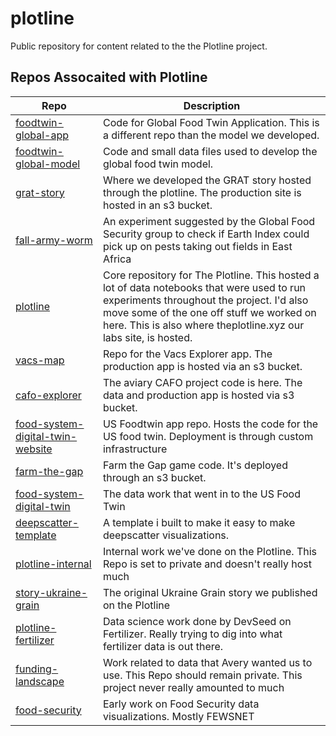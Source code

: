 # plotline
Public repository for content related to the the Plotline project. 


## Repos Assocaited with Plotline
| Repo | Description |
|------|-------------|
| [foodtwin-global-app](https://github.com/earth-genome/foodtwin-global-app) | Code for Global Food Twin Application. This is a different repo than the model we developed. |
| [foodtwin-global-model](https://github.com/earth-genome/foodtwin-global-model) | Code and small data files used to develop the global food twin model. |
| [grat-story](https://github.com/earth-genome/grat-story) | Where we developed the GRAT story hosted through the plotline. The production site is hosted in an s3 bucket. |
| [fall-army-worm](https://github.com/earth-genome/fall-army-worm) | An experiment suggested by the Global Food Security group to check if Earth Index could pick up on pests taking out fields in East Africa |
| [plotline](https://github.com/earthrise-media/plotline) | Core repository for The Plotline. This hosted a lot of data notebooks that were used to run experiments throughout the project. I'd also move some of the one off stuff we worked on here. This is also where theplotline.xyz our labs site, is hosted. |
| [vacs-map](https://github.com/earthrise-media/vacs-map) | Repo for the Vacs Explorer app. The production app is hosted via an s3 bucket. |
| [cafo-explorer](https://github.com/earthrise-media/cafo-explorer) | The aviary CAFO project code is here. The data and production app is hosted via s3 bucket. |
| [food-system-digital-twin-website](https://github.com/earthrise-media/food-system-digital-twin-website) | US Foodtwin app repo. Hosts the code for the US food twin. Deployment is through custom infrastructure |
| [farm-the-gap](https://github.com/earthrise-media/farm-the-gap) | Farm the Gap game code. It's deployed through an s3 bucket. |
| [food-system-digital-twin](https://github.com/earthrise-media/food-system-digital-twin) | The data work that went in to the US Food Twin |
| [deepscatter-template](https://github.com/earthrise-media/deepscatter-template) | A template i built to make it easy to make deepscatter visualizations. |
| [plotline-internal](https://github.com/earthrise-media/plotline-internal) | Internal work we've done on the Plotline. This Repo is set to private and doesn't really host much |
| [story-ukraine-grain](https://github.com/earthrise-media/story-ukraine-grain) | The original Ukraine Grain story we published on the Plotline |
| [plotline-fertilizer](https://github.com/earthrise-media/plotline-fertilizer) | Data science work done by DevSeed on Fertilizer. Really trying to dig into what fertilizer data is out there. |
| [funding-landscape](https://github.com/earthrise-media/funding-landscape) | Work related to data that Avery wanted us to use. This Repo should remain private. This project never really amounted to much |
| [food-security](https://github.com/earthrise-media/food-security) | Early work on Food Security data visualizations. Mostly FEWSNET |